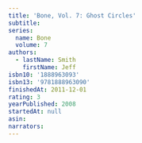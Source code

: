 ```yaml
---
title: 'Bone, Vol. 7: Ghost Circles'
subtitle:
series:
  name: Bone
  volume: 7
authors:
  - lastName: Smith
    firstName: Jeff
isbn10: '1888963093'
isbn13: '9781888963090'
finishedAt: 2011-12-01
rating: 3
yearPublished: 2008
startedAt: null
asin:
narrators:
---
```

